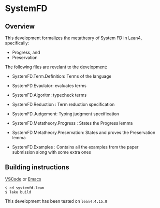 # SystemFD

## Overview

This development formalizes the metatheory of System FD in Lean4, specifically:
- Progress, and
- Preservation

The following files are revelant to the development:

- SystemFD.Term.Definition: Terms of the language
- SystemFD.Evaulator: evaluates terms
- SystemFD.Algoritm: typecheck terms

- SystemFD.Reduction : Term reduction specification
- SystemFD.Judgement: Typing judgment specification

- SystemFD.Metatheory.Progress : States the Progress lemma
- SystemFD.Metatheory.Preservation: States and proves the Preservation lemma

- SystemFD.Examples : Contains all the examples from the paper submission along with some extra ones

## Building instructions

[VSCode](https://lean-lang.org/lean4/doc/quickstart.html) or [Emacs](https://github.com/leanprover-community/lean4-mode)

```lean4
$ cd systemfd-lean
$ lake build
```

This development has been tested on `lean4:4.15.0`
